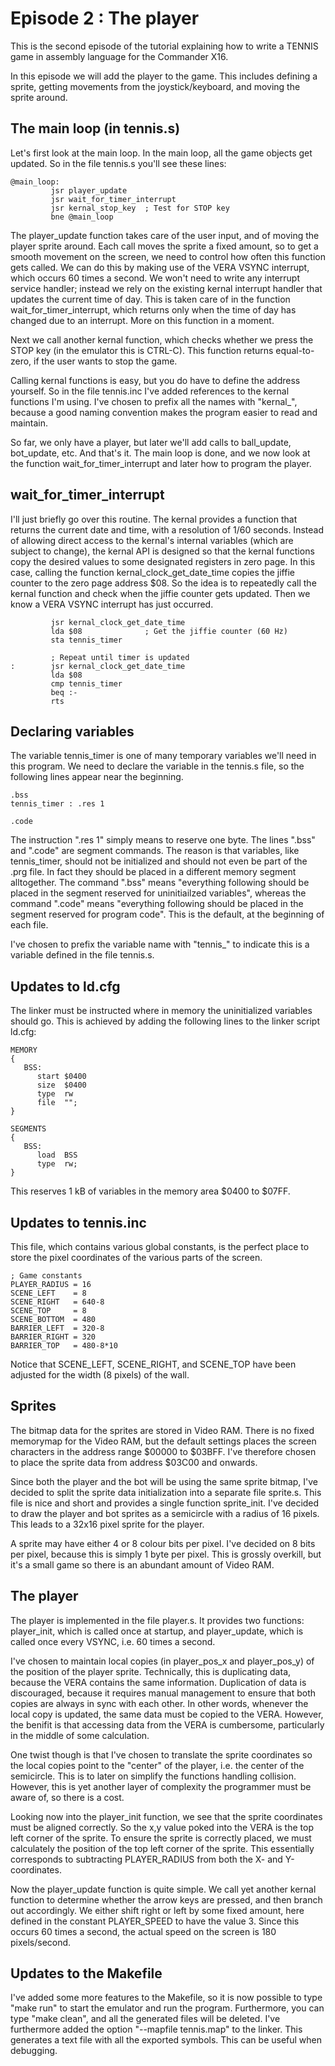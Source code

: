 # Episode 2 : The player

This is the second episode of the tutorial explaining how to write a TENNIS
game in assembly language for the Commander X16.

In this episode we will add the player to the game. This includes defining a
sprite, getting movements from the joystick/keyboard, and moving the sprite
around.

## The main loop (in tennis.s)
Let's first look at the main loop. In the main loop, all the game objects get
updated.  So in the file tennis.s you'll see these lines:

```
@main_loop:
         jsr player_update
         jsr wait_for_timer_interrupt
         jsr kernal_stop_key  ; Test for STOP key
         bne @main_loop
```

The player\_update function takes care of the user input, and of moving the
player sprite around. Each call moves the sprite a fixed amount, so to get a
smooth movement on the screen, we need to control how often this function gets
called. We can do this by making use of the VERA VSYNC interrupt, which occurs
60 times a second. We won't need to write any interrupt service handler;
instead we rely on the existing kernal interrupt handler that updates the
current time of day.  This is taken care of in the function
wait\_for\_timer\_interrupt, which returns only when the time of day has
changed due to an interrupt. More on this function in a moment.

Next we call another kernal function, which checks whether we press the STOP
key (in the emulator this is CTRL-C). This function returns equal-to-zero, if
the user wants to stop the game.

Calling kernal functions is easy, but you do have to define the address
yourself. So in the file tennis.inc I've added references to the kernal
functions I'm using. I've chosen to prefix all the names with "kernal\_",
because a good naming convention makes the program easier to read and maintain.

So far, we only have a player, but later we'll add calls to ball\_update,
bot\_update, etc. And that's it. The main loop is done, and we now look at
the function wait\_for\_timer\_interrupt and later how to program the player.

## wait\_for\_timer\_interrupt

I'll just briefly go over this routine. The kernal provides a function that
returns the current date and time, with a resolution of 1/60 seconds.  Instead
of allowing direct access to the kernal's internal variables (which are subject
to change), the kernal API is designed so that the kernal functions copy the
desired values to some designated registers in zero page. In this case, calling
the function kernal\_clock\_get\_date\_time copies the jiffie counter to the
zero page address $08. So the idea is to repeatedly call the kernal function
and check when the jiffie counter gets updated. Then we know a VERA VSYNC
interrupt has just occurred.

```
         jsr kernal_clock_get_date_time
         lda $08              ; Get the jiffie counter (60 Hz)
         sta tennis_timer

         ; Repeat until timer is updated
:        jsr kernal_clock_get_date_time
         lda $08
         cmp tennis_timer
         beq :-
         rts
```

## Declaring variables

The variable tennis\_timer is one of many temporary variables we'll need in
this program. We need to declare the variable in the tennis.s file, so the following
lines appear near the beginning.

```
.bss
tennis_timer : .res 1

.code
```

The instruction ".res 1" simply means to reserve one byte. The lines ".bss" and
".code" are segment commands. The reason is that variables, like tennis\_timer,
should not be initialized and should not even be part of the .prg file. In fact
they should be placed in a different memory segment alltogether. The command
".bss" means "everything following should be placed in the segment reserved
for uninitiailzed variables", whereas the command ".code" means "everything
following should be placed in the segment reserved for program code". This
is the default, at the beginning of each file.

I've chosen to prefix the variable name with "tennis\_" to indicate this is a
variable defined in the file tennis.s.

## Updates to ld.cfg
The linker must be instructed where in memory the uninitialized variables
should go.  This is achieved by adding the following lines to the linker script
ld.cfg:

```
MEMORY
{
   BSS:
      start $0400
      size  $0400
      type  rw
      file  "";
}

SEGMENTS
{
   BSS:
      load  BSS
      type  rw;
}
```

This reserves 1 kB of variables in the memory area $0400 to $07FF.

## Updates to tennis.inc
This file, which contains various global constants, is the perfect place to
store the pixel coordinates of the various parts of the screen.

```
; Game constants
PLAYER_RADIUS = 16
SCENE_LEFT    = 8
SCENE_RIGHT   = 640-8
SCENE_TOP     = 8
SCENE_BOTTOM  = 480
BARRIER_LEFT  = 320-8
BARRIER_RIGHT = 320
BARRIER_TOP   = 480-8*10
```

Notice that SCENE\_LEFT, SCENE\_RIGHT, and SCENE\_TOP have been adjusted for
the width (8 pixels) of the wall.


## Sprites
The bitmap data for the sprites are stored in Video RAM. There is no fixed
memorymap for the Video RAM, but the default settings places the screen
characters in the address range $00000 to $03BFF. I've therefore chosen to
place the sprite data from address $03C00 and onwards.

Since both the player and the bot will be using the same sprite bitmap, I've
decided to split the sprite data initialization into a separate file sprite.s.
This file is nice and short and provides a single function sprite\_init.  I've
decided to draw the player and bot sprites as a semicircle with a radius of 16
pixels. This leads to a 32x16 pixel sprite for the player.

A sprite may have either 4 or 8 colour bits per pixel. I've decided on 8 bits
per pixel, because this is simply 1 byte per pixel. This is grossly overkill,
but it's a small game so there is an abundant amount of Video RAM.

## The player
The player is implemented in the file player.s. It provides two functions:
player\_init, which is called once at startup, and player\_update, which is
called once every VSYNC, i.e. 60 times a second.

I've chosen to maintain local copies (in player\_pos\_x and player\_pos\_y) of
the position of the player sprite.  Technically, this is duplicating data,
because the VERA contains the same information.  Duplication of data is
discouraged, because it requires manual management to ensure that both copies
are always in sync with each other. In other words, whenever the local copy is
updated, the same data must be copied to the VERA.  However, the benifit is
that accessing data from the VERA is cumbersome, particularly in the middle of
some calculation.

One twist though is that I've chosen to translate the sprite coordinates so the
local copies point to the "center" of the player, i.e. the center of the
semicircle. This is to later on simplify the functions handling collision.
However, this is yet another layer of complexity the programmer must be aware
of, so there is a cost.

Looking now into the player\_init function, we see that the sprite coordinates
must be aligned correctly. So the x,y value poked into the VERA is the top left
corner of the sprite. To ensure the sprite is correctly placed, we must
calculately the position of the top left corner of the sprite. This essentially
corresponds to subtracting PLAYER\_RADIUS from both the X- and Y-coordinates.

Now the player\_update function is quite simple. We call yet another kernal
function to determine whether the arrow keys are pressed, and then branch out
accordingly. We either shift right or left by some fixed amount, here defined
in the constant PLAYER\_SPEED to have the value 3. Since this occurs 60 times a
second, the actual speed on the screen is 180 pixels/second. 

## Updates to the Makefile
I've added some more features to the Makefile, so it is now possible to type
"make run" to start the emulator and run the program. Furthermore, you can type
"make clean", and all the generated files will be deleted.  I've furthermore
added the option "--mapfile tennis.map" to the linker. This generates a text
file with all the exported symbols. This can be useful when debugging.

